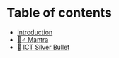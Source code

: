 # Table of contents

* [Introduction](README.md)
* [🧘♂ Mantra](mantra.md)
* [🎯 ICT Silver Bullet](ict-silver-bullet.md)
